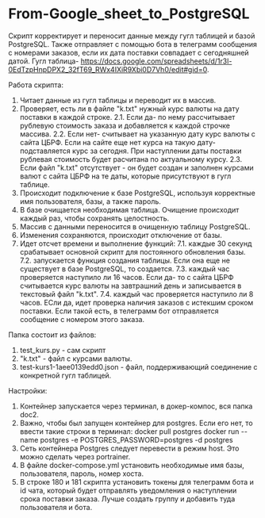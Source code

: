 # From-Google_sheet_to_PostgreSQL

Скрипт корректирует и переносит данные между гугл таблицей и базой PostgreSQL.
Также отправляет с помощью бота в телеграмм сообщения с номерами заказов, если их дата поставки совпадает с сегодняшней датой.
Гугл таблица- https://docs.google.com/spreadsheets/d/1r3l-0EdTzpHnpDPX2_32fT69_RWx4IXiR9Xbi0D7Vh0/edit#gid=0.

Работа скрипта:
1. Читает данные из гугл таблицы и переводит их в массив.
2. Проверяет, есть ли в файле "k.txt" нужный курс валюты на дату поставки в каждой строке. 
  2.1. Если да- по нему рассчитывает рублевую стоимость заказа и добавляется к каждой строчке массива.
  2.2. Если нет- считывает на указанную дату курс валюты с сайта ЦБРФ. Если на сайте еще нет курса на такую дату- подставляется курс за сегодня. 
  При наступлении даты поставки рублевая стоимость будет расчитана по актуальному курсу.
  2.3. Если файл "k.txt" отсутствует - он будет создан и заполнен курсами валют с сайта ЦБРФ на те даты, которые присутствуют в гугл таблице.
3. Происходит подключение к базе PostgreSQL, используя корректные имя пользователя, базы, а также пароль.
4. В базе очищается необходимая таблица. Очищение происходит каждый раз, чтобы сохранять целостность.
5. Массив с данными переносится в очищенную таблицу PostgreSQL.
6. Изменения сохраняются, происходит отключение от базы.
7. Идет отсчет времени и выполнение функций:
  7.1. каждые 30 секунд срабатывает основной скрипт для постоянного обновления базы.
  7.2. запускается функция создания таблицы. Если она еще не существует в базе PostgreSQL, то создается.
  7.3. каждый час проверяется наступило ли 16 часов. Если да- то с сайта ЦБРФ считывается курс валюты на завтрашний день и записывается в текстовый файл "k.txt".
  7.4. каждый час проверяется наступило ли 8 часов. ЕСли да, идет проверка наличия заказов с истекшим сроком поставки. Если такой есть, в телеграмм бот отправляется сообщение с номером этого заказа.

Папка состоит из файлов:
1. test_kurs.py - сам скрипт
2. "k.txt" - файл с курсами валюты.
3. test-kurs1-1aee0139edd0.json - файл, поддерживающий соединение с конкретной гугл таблицей.

Настройки:
1. Контейнер запускается через терминал, в докер-компос, вся папка doc2.
2. Важно, чтобы был запущен контейнер для postgres. Если его нет, то ввести такие строки в терминал:
  docker pull postgres
  docker run --name postgres -e POSTGRES_PASSWORD=postgres -d postgres
3. Сеть контейнера Postgres следует перевести в режим host. Это можно сделать через portrainer.
4. В файле docker-compose.yml установить необходимые имя базы, пользователя, пароль, номер хоста.
5. В строке 180 и 181 скрипта установить токены для телеграмм бота и id чата, который будет отправлять уведомления о наступлении срока поставки заказа. Лучше создать группу и добавить туда пользователя и бота.

